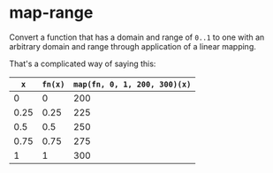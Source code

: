 # map-range

Convert a function that has a domain and range of `0..1` to one with an arbitrary domain and range through application of a linear mapping.

That's a complicated way of saying this:

<table>
	<thead>
    <tr>
      <th><code>x</code></th>
      <th><code>fn(x)</code></th>
      <th><code>map(fn, 0, 1, 200, 300)(x)</code></th>
    </tr>
  </thead>
  <tbody>
    <tr>
      <td>0</td>
      <td>0</td>
      <td>200</td>
    </tr>
    <tr>
      <td>0.25</td>
      <td>0.25</td>
      <td>225</td>
    </tr>
    <tr>
      <td>0.5</td>
      <td>0.5</td>
      <td>250</td>
    </tr>
    <tr>
      <td>0.75</td>
      <td>0.75</td>
      <td>275</td>
    </tr>
    <tr>
      <td>1</td>
      <td>1</td>
      <td>300</td>
    </tr>
  </tbody>
</table>